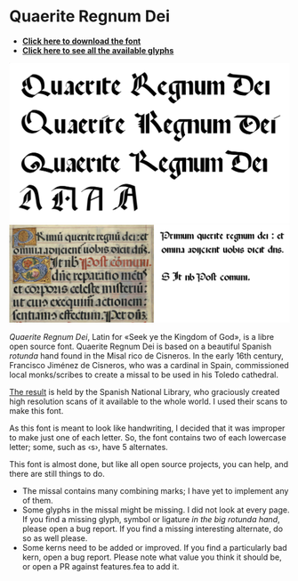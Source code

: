 # Quaerite Regnum Dei

* **[Click here to download the font](https://github.com/ctrlcctrlv/QuaeriteRegnumDei/raw/master/QuaeriteRegnumDei.otf)**
* **[Click here to see all the available glyphs](https://github.com/ctrlcctrlv/QuaeriteRegnumDei/raw/master/info/pr-QuaeriteRegnumDei.pdf)**


![0](https://raw.githubusercontent.com/ctrlcctrlv/QuaeriteRegnumDei/master/info/variants.png)
![1](https://github.com/ctrlcctrlv/QuaeriteRegnumDei/raw/master/info/QRD.png)

_Quaerite Regnum Dei_, Latin for &laquo;Seek ye the Kingdom of God&raquo;, is a libre open source font. Quaerite Regnum Dei is based on a beautiful Spanish _rotunda_ hand found in the Misal rico de Cisneros. In the early 16th century, Francisco Jiménez de Cisneros, who was a cardinal in Spain, commissioned local monks/scribes to create a missal to be used in his Toledo cathedral.

[The result](http://bdh.bne.es/bnesearch/detalle/bdh0000012826) is held by the Spanish National Library, who graciously created high resolution scans of it available to the whole world. I used their scans to make this font.

As this font is meant to look like handwriting, I decided that it was improper to make just one of each letter. So, the font contains two of each lowercase letter; some, such as &lsaquo;s&rsaquo;, have 5 alternates. 

This font is almost done, but like all open source projects, you can help, and there are still things to do.

* The missal contains many combining marks; I have yet to implement any of them.
* Some glyphs in the missal might be missing. I did not look at every page. If you find a missing glyph, symbol or ligature _in the big rotunda hand_, please open a bug report. If you find a missing interesting alternate, do so as well please.
* Some kerns need to be added or improved. If you find a particularly bad kern, open a bug report. Please note what value you think it should be, or open a PR against features.fea to add it.

